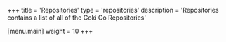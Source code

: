 +++
title = 'Repositories'
type = 'repositories'
description = 'Repositories contains a list of all of the Goki Go Repositories'

[menu.main]
  weight = 10
+++
